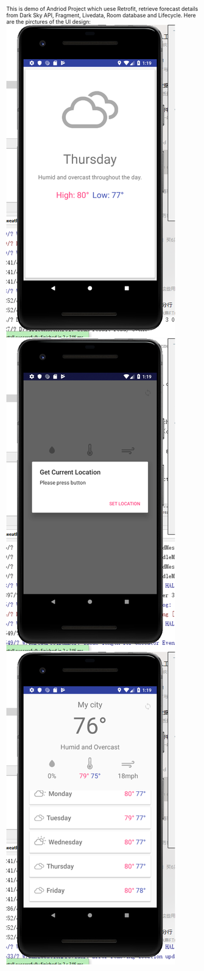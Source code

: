 This is demo of Andriod Project which uese Retrofit, retrieve forecast details from Dark Sky API, Fragment, Livedata, Room database and Lifecycle. 
Here are the pirctures of the UI design:
  ![image](https://github.com/zhacheny/proj_temperature_forecast/blob/master/snap_shot/04b5b7c68748e3e31ed60268fea54ee.png)
  ![image](https://github.com/zhacheny/proj_temperature_forecast/blob/master/snap_shot/3bdf8fc63648611bff299642fc47f36.png)
  ![image](https://github.com/zhacheny/proj_temperature_forecast/blob/master/snap_shot/ffa3c46394cbc4092977783f4e93536.png)
